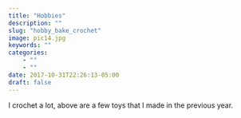 ```yaml
---
title: "Hobbies"
description: ""
slug: "hobby_bake_crochet"
image: pic14.jpg
keywords: ""
categories: 
    - ""
    - ""
date: 2017-10-31T22:26:13-05:00
draft: false
---
```


I crochet a lot, above are a few toys that I made in the previous year.
